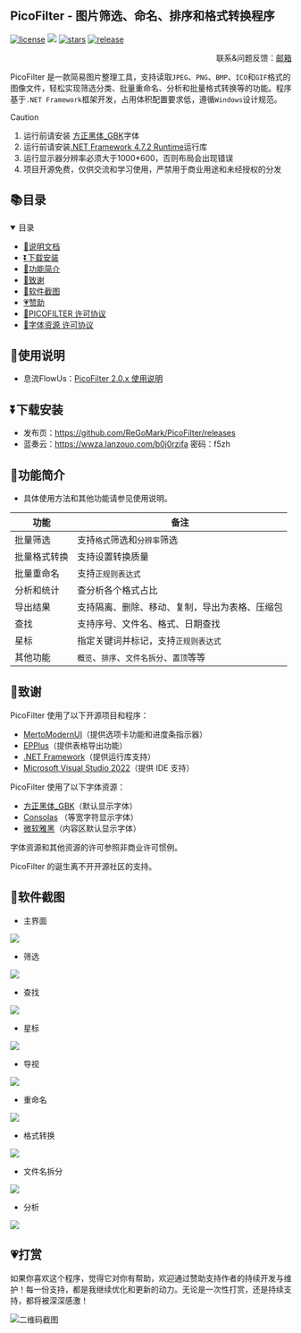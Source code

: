 ## PicoFilter - 图片筛选、命名、排序和格式转换程序    

<a href="./LICENSE">
    <img src="https://img.shields.io/github/license/ReGoMark/PicoFilter.svg?style=for-the-badge" alt="license"></a>
<a href="https://github.com/ReGoMark/PicoFilter/commits/main">
    <img src="https://img.shields.io/github/last-commit/ReGoMark/PicoFilter?style=for-the-badge"></a>
<a href="https://github.com/ReGoMark/PicoFilter/stargazers">
    <img src="https://img.shields.io/github/stars/ReGoMark/PicoFilter.svg?style=for-the-badge" alt="stars"></a>
<a href="https://github.com/ReGoMark/PicoFilter/release">
    <img src="https://img.shields.io/github/release/ReGoMark/PicoFilter.svg?style=for-the-badge" alt="release"></a>
    
</div>

<div align="right">
    
联系&问题反馈：[邮箱](regmvks@outlook.com)

</div>

PicoFilter 是一款简易图片整理工具，支持读取`JPEG`、`PNG`、`BMP`、`ICO`和`GIF`格式的图像文件，轻松实现筛选分类、批量重命名、分析和批量格式转换等的功能。程序基于`.NET Framework`框架开发，占用体积配置要求低，遵循`Windows`设计规范。

>[!CAUTION]
>1. 运行前请安装 [方正黑体_GBK](./Fonts/方正黑体GBK.ttf)字体
>2. 运行前请安装[.NET Framework 4.7.2 Runtime](https://dotnet.microsoft.com/zh-cn/download/dotnet-framework/thank-you/net472-web-installer)运行库
>3. 运行显示器分辨率必须大于1000*600，否则布局会出现错误
>4. 项目开源免费，仅供交流和学习使用，严禁用于商业用途和未经授权的分发

## 📚目录
<details open>
<summary> 目录 </summary>

- [📒说明文档](#使用说明)
- [⏬下载安装](#下载安装)
- [🧰功能简介](#功能简介)
- [🙏致谢](#致谢)
- [📸软件截图](#软件截图)
- [💗赞助](#打赏)
- [💾PICOFILTER 许可协议](https://github.com/ReGoMark/PicoFilter/blob/0676005b5875f35327bca930f663c78daa085f33/LICENSE)
- [💾字体资源 许可协议](https://github.com/ReGoMark/PicoFilter/blob/b5f17258e014ead0f17e5795f446b78cd2ae6bc7/Fonts/%E5%A3%B0%E6%98%8E%20-%20Statement.txt)

</details>

## 📕使用说明

* 息流FlowUs：[PicoFilter 2.0.x 使用说明](https://flowus.cn/regmvks/share/e717713c-be23-4124-b364-878960e75a4e?code=98NZC1)

## ⏬下载安装
* 发布页：https://github.com/ReGoMark/PicoFilter/releases
* 蓝奏云：https://wwza.lanzouo.com/b0j0rzifa 密码：f5zh
  
## 🍰功能简介

* 具体使用方法和其他功能请参见使用说明。

| 功能 | 备注|
|-----------|--------|
|批量筛选|支持`格式`筛选和`分辨率`筛选
|批量格式转换|支持设置转换质量
|批量重命名|支持`正规则表达式`
|分析和统计|查分析各个格式占比
|导出结果|支持隔离、删除、移动、复制，导出为表格、压缩包
|查找|支持序号、文件名、格式、日期查找|
|星标|指定关键词并标记，支持`正规则表达式`|
|其他功能|`概览`、`排序`、`文件名拆分`、`置顶`等等

## 🙏致谢

PicoFilter 使用了以下开源项目和程序：

* [MertoModernUI](https://github.com/dennismagno/metroframework-modern-ui)（提供选项卡功能和进度条指示器）
* [EPPlus](https://github.com/EPPlusSoftware/EPPlus)（提供表格导出功能）
* [.NET Framework](https://dotnet.microsoft.com/en-us/download/dotnet-framework)（提供运行库支持）
* [Microsoft Visual Studio 2022](https://visualstudio.microsoft.com/zh-hans/free-developer-offers/)（提供 IDE 支持）

PicoFilter 使用了以下字体资源：

* [方正黑体_GBK](https://www.foundertype.com/index.php/FontInfo/index/id/131)（默认显示字体）
* [Consolas](https://fonts.adobe.com/fonts/consolas) （等宽字符显示字体）
* [微软雅黑](https://learn.microsoft.com/zh-cn/typography/font-list/microsoft-yahei)（内容区默认显示字体）

字体资源和其他资源的许可参照非商业许可惯例。

PicoFilter 的诞生离不开开源社区的支持。

## 📸软件截图
* 主界面
<img src="https://raw.githubusercontent.com/ReGoMark/PicoFilter/refs/heads/main/Screenshots/main0.png" />

* 筛选
<img src="https://raw.githubusercontent.com/ReGoMark/PicoFilter/refs/heads/main/Screenshots/filt.png" />

* 查找
<img src="https://raw.githubusercontent.com/ReGoMark/PicoFilter/refs/heads/main/Screenshots/search.png" />

* 星标
<img src="https://raw.githubusercontent.com/ReGoMark/PicoFilter/refs/heads/main/Screenshots/tag.png"  />

* 导视
<img src="https://raw.githubusercontent.com/ReGoMark/PicoFilter/refs/heads/main/Screenshots/guide.png" />

* 重命名
<img src="https://raw.githubusercontent.com/ReGoMark/PicoFilter/refs/heads/main/Screenshots/rename.png" />

* 格式转换
<img src="https://raw.githubusercontent.com/ReGoMark/PicoFilter/refs/heads/main/Screenshots/convert.png" />

* 文件名拆分
<img src="https://raw.githubusercontent.com/ReGoMark/PicoFilter/refs/heads/main/Screenshots/split.png" />

* 分析
<img src="https://raw.githubusercontent.com/ReGoMark/PicoFilter/refs/heads/main/Screenshots/analysis.png" />

## 💗打赏
如果你喜欢这个程序，觉得它对你有帮助，欢迎通过赞助支持作者的持续开发与维护！每一份支持，都是我继续优化和更新的动力。无论是一次性打赏，还是持续支持，都将被深深感激！

<img src="https://raw.githubusercontent.com/ReGoMark/PicoFilter/refs/heads/main/Resources/Assets/wechat_sponsor.jpg" alt="二维码截图" style="max-width: 80%; height: auto;" />




